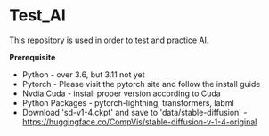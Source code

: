 # Test_AI
This repository is used in order to test and practice AI.

**Prerequisite**
- Python - over 3.6, but 3.11 not yet
- Pytorch  - Please visit the pytorch site and follow the install guide
- Nvdia Cuda - install proper version according to Cuda
- Python Packages - pytorch-lightning, transformers, labml
- Download 'sd-v1-4.ckpt' and save to 'data/stable-diffusion' - https://huggingface.co/CompVis/stable-diffusion-v-1-4-original
